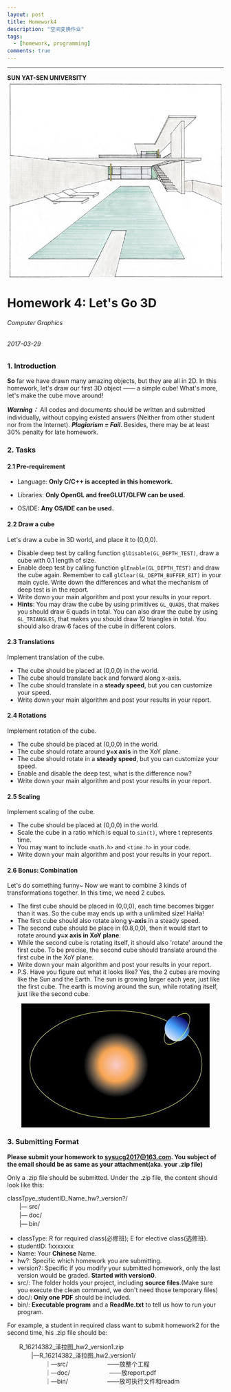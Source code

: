 ```yaml
---
layout: post
title: Homework4
description: "空间变换作业"
tags:
  - [homework, programming]
comments: true
---
```


_ _ _
**SUN YAT-SEN UNIVERSITY**
<img src="/images/cover.jpg" style="text-align: center;clear: both;display: block;margin: auto;">


# Homework 4: Let's Go 3D
###### Computer Graphics
###### 2017-03-29

### 1. Introduction  
**So** far we have drawn many amazing objects, but they are all in 2D. In this homework, let's draw our first 3D object —— a simple cube! What's more, let's make the cube move around!  

***Warning：*** All codes and documents should be written and submitted individually, without copying existed answers (Neither from other student nor from the Internet). ***Plagiarism = Fail***. Besides, there may be at least 30% penalty for late homework.  

### 2. Tasks  

#### 2.1 Pre-requirement  

- Language: **Only C/C++ is accepted in this homework.**

- Libraries: **Only OpenGL and freeGLUT/GLFW can be used.**

- OS/IDE: **Any OS/IDE can be used.**

#### 2.2 Draw a cube  

Let's draw a cube in 3D world, and place it to (0,0,0).  

- Disable deep test by calling function `glDisable(GL_DEPTH_TEST)`, draw a cube with 0.1 length of size.
- Enable deep test by calling function `glEnable(GL_DEPTH_TEST)` and draw the cube again. Remember to call `glClear(GL_DEPTH_BUFFER_BIT)` in your main cycle. Write down the differences and what the mechanism of deep test is in the report.
- Write down your main algorithm and post your results in your report.
- **Hints**: You may draw the cube by using primitives `GL_QUADS`, that makes you should draw 6 quads in total. You can also draw the cube by using `GL_TRIANGLES`, that makes you should draw 12 triangles in total. You should also draw 6 faces of the cube in different colors. 

#### 2.3 Translations

Implement translation of the cube.   

- The cube should be placed at (0,0,0) in the world.
- The cube should translate back and forward along x-axis.
- The cube should translate in a **steady speed**, but you can customize your speed.
- Write down your main algorithm and post your results in your report.


#### 2.4 Rotations

Implement rotation of the cube.  

- The cube should be placed at (0,0,0) in the world.
- The cube should rotate around **y=x axis** in the XoY plane. 
- The cube should rotate in a **steady speed**, but you can customize your speed.
- Enable and disable the deep test, what is the difference now?
- Write down your main algorithm and post your results in your report.

#### 2.5 Scaling

Implement scaling of the cube.  

- The cube should be placed at (0,0,0) in the world.
- Scale the cube in a ratio which is equal to `sin(t)`, where t represents time.  
- You may want to include `<math.h>` and `<time.h>` in your code.  
- Write down your main algorithm and post your results in your report.  

#### 2.6 Bonus: Combination    
 
Let's do something funny~ Now we want to combine 3 kinds of transformations together. In this time, we need 2 cubes.   

- The first cube should be placed in (0,0,0), each time becomes bigger than it was. So the cube may ends up with a unlimited size! HaHa!  
- The first cube should also rotate along **y-axis** in a steady speed.
- The second cube should be place in (0.8,0,0), then it would start to rotate around **y=x axis in XoY plane**.  
- While the second cube is rotating itself, it should also 'rotate' around the first cube. To be precise, the second cube should translate around the first cube in the XoY plane.  
- Write down your main algorithm and post your results in your report.
- P.S. Have you figure out what it looks like? Yes, the 2 cubes are moving like the Sun and the Earth. The sun is growing larger each year, just like the first cube. The earth is moving around the sun, while rotating itself, just like the second cube.   

<img src="/images/timg.jpg" style="text-align: center;clear: both;display: block;margin: auto;">  


### 3. Submitting Format  
**Please submit your homework to sysucg2017@163.com. You subject of the email should be as same as your attachment(aka. your .zip file)**  

Only a .zip file should be submitted. Under the .zip file, the content should look like this:  

classTpye\_studentID\_Name\_hw?\_version?/  
　　|— src/  
　　|— doc/  
　　|— bin/  
  
- classType: R for required class(必修班); E for elective class(选修班).
- studentID: 1xxxxxxx
- Name: Your **Chinese** Name.
- hw?: Specific which homework you are submitting.
- version?: Specific if you modify your submitted homework, only the last version would be graded. **Started with version0**.
- src/: The folder holds your project, including **source files**.(Make sure you execute the clean command, we don't need those temporary files)
- doc/: **Only one PDF** should be included.  
- bin/: **Executable program** and a **ReadMe.txt** to tell us how to run your program.  

For example, a student in required class want to submit homework2 for the second time, his .zip file should be:  

　　R\_16214382\_泽拉图\_hw2\_version1.zip  
  　　　　|—R\_16214382\_泽拉图\_hw2_version1/  
  　　　　  　　｜—src/  　　　　  　　——放整个工程  
  　　　　  　　｜—doc/  　　　　  　　——放report.pdf  
  　　　　  　　｜—bin/  　　　　  　　——放可执行文件和readm